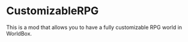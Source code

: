 # CustomizableRPG
This is a mod that allows you to have a fully customizable RPG world in WorldBox.
